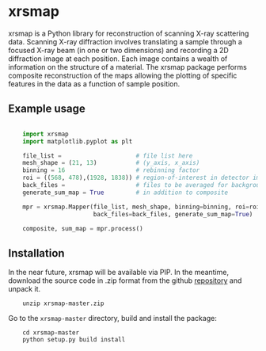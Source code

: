 xrsmap
======

xrsmap is a Python library for reconstruction of scanning X-ray scattering data.
Scanning X-ray diffraction involves translating a sample through a focused X-ray
beam (in one or two dimensions) and recording a 2D diffraction image at each
position. Each image contains a wealth of information on the structure of a
material. The xrsmap package performs composite reconstruction of the maps
allowing the plotting of specific features in the data as a function of sample
position.

Example usage
----

```python

    import xrsmap
    import matplotlib.pyplot as plt

    file_list =                     # file list here
    mesh_shape = (21, 13)           # (y_axis, x_axis)
    binning = 16                    # rebinning factor
    roi = ((568, 478),(1928, 1838)) # region-of-interest in detector image
    back_files =                    # files to be averaged for background subtraction here
    generate_sum_map = True         # in addition to composite

    mpr = xrsmap.Mapper(file_list, mesh_shape, binning=binning, roi=roi,
                        back_files=back_files, generate_sum_map=True)

    composite, sum_map = mpr.process()
```




Installation
----
In the near future, xrsmap will be available via PIP. In the meantime, download
the source code in .zip format from the github
[repository](https://github.com/tgdane/xrsmap/archive/master.zip) and unpack it.

```
    unzip xrsmap-master.zip
```

Go to the `xrsmap-master` directory, build and install the package:

```
    cd xrsmap-master
    python setup.py build install
```